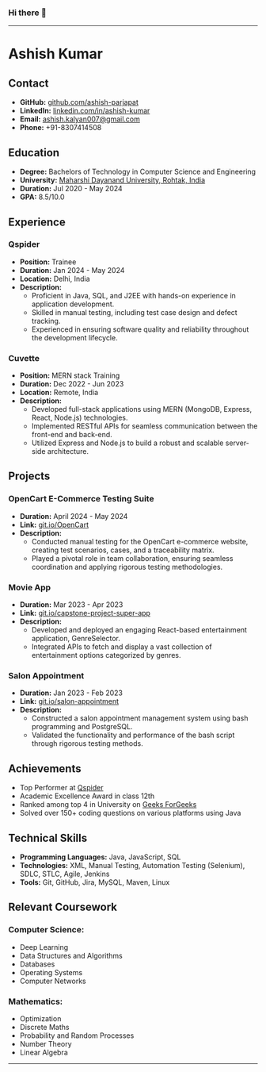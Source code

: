 ### Hi there 👋




---

# Ashish Kumar

## Contact
- **GitHub:** [github.com/ashish-parjapat](https://github.com/ashish-parjapat)
- **LinkedIn:** [linkedin.com/in/ashish-kumar](https://linkedin.com/in//ashish-kumar-6a2a0419b/)
- **Email:** ashish.kalyan007@gmail.com
- **Phone:** +91-8307414508


## Education
- **Degree:** Bachelors of Technology in Computer Science and Engineering
- **University:** [Maharshi Dayanand University, Rohtak, India](https://mdu.ac.in/)
- **Duration:** Jul 2020 - May 2024
- **GPA:** 8.5/10.0

## Experience
### Qspider
- **Position:** Trainee
- **Duration:** Jan 2024 - May 2024
- **Location:** Delhi, India
- **Description:**
  - Proficient in Java, SQL, and J2EE with hands-on experience in application development.
  - Skilled in manual testing, including test case design and defect tracking.
  - Experienced in ensuring software quality and reliability throughout the development lifecycle.

### Cuvette
- **Position:** MERN stack Training
- **Duration:** Dec 2022 - Jun 2023
- **Location:** Remote, India
- **Description:**
  - Developed full-stack applications using MERN (MongoDB, Express, React, Node.js) technologies.
  - Implemented RESTful APIs for seamless communication between the front-end and back-end.
  - Utilized Express and Node.js to build a robust and scalable server-side architecture.

## Projects
### OpenCart E-Commerce Testing Suite
- **Duration:** April 2024 - May 2024
- **Link:** [git.io/OpenCart](https://github.com/ashish-parjapat/OpenCart-TestCases)
- **Description:**
  - Conducted manual testing for the OpenCart e-commerce website, creating test scenarios, cases, and a traceability matrix.
  - Played a pivotal role in team collaboration, ensuring seamless coordination and applying rigorous testing methodologies.
  
### Movie App
- **Duration:** Mar 2023 - Apr 2023
- **Link:** [git.io/capstone-project-super-app](https://github.com/ashish-parjapat/capstone-project-super-app)
- **Description:**
  - Developed and deployed an engaging React-based entertainment application, GenreSelector.
  - Integrated APIs to fetch and display a vast collection of entertainment options categorized by genres.
  
### Salon Appointment
- **Duration:** Jan 2023 - Feb 2023
- **Link:** [git.io/salon-appointment](https://github.com/ashish-parjapat/salon-appointment)
- **Description:**
  - Constructed a salon appointment management system using bash programming and PostgreSQL.
  - Validated the functionality and performance of the bash script through rigorous testing methods.

## Achievements
- Top Performer at [Qspider](https://www.qspiders.com/)
- Academic Excellence Award in class 12th
- Ranked among top 4 in University on [Geeks ForGeeks](https://www.geeksforgeeks.org/user/ashishkumar591/)
- Solved over 150+ coding questions on various platforms using Java

## Technical Skills
- **Programming Languages:** Java, JavaScript, SQL
- **Technologies:** XML, Manual Testing, Automation Testing (Selenium), SDLC, STLC, Agile, Jenkins
- **Tools:** Git, GitHub, Jira, MySQL, Maven, Linux

## Relevant Coursework
### Computer Science:
- Deep Learning
- Data Structures and Algorithms
- Databases
- Operating Systems
- Computer Networks

### Mathematics:
- Optimization
- Discrete Maths
- Probability and Random Processes
- Number Theory
- Linear Algebra

---


